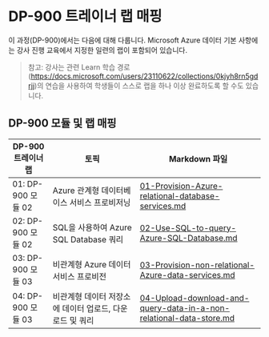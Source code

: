 ﻿# DP-900 트레이너 랩 매핑

이 과정(DP-900)에서는 다음에 대해 다룹니다. Microsoft Azure 데이터 기본 사항에는 강사 진행 교육에서 지정한 일련의 랩이 포함되어 있습니다. 

> 참고: 강사는 관련 Learn 학습 경로(https://docs.microsoft.com/users/23110622/collections/0kjyh8rn5gdrjj)의 연습을 사용하여 학생들이 스스로 랩을 하나 이상 완료하도록 할 수도 있습니다. 

## DP-900 모듈 및 랩 매핑

| DP-900 트레이너 랩 | 토픽 | Markdown 파일 |
| --- | --- | --- |
| 01: DP-900 모듈 02 | Azure 관계형 데이터베이스 서비스 프로비저닝 | [01-Provision-Azure-relational-database-services.md](https://github.com/MicrosoftLearning/DP-900KO-Microsoft-Azure-Data-Fundamentals/blob/master/Instructions/01-Provision-Azure-relational-database-services.md) |
| 02: DP-900 모듈 02 | SQL을 사용하여 Azure SQL Database 쿼리 | [02-Use-SQL-to-query-Azure-SQL-Database.md](https://github.com/MicrosoftLearning/DP-900KO-Microsoft-Azure-Data-Fundamentals/blob/master/Instructions/02-Use-SQL-to-query-Azure-SQL-Database.md) |
| 03: DP-900 모듈 03 | 비관계형 Azure 데이터 서비스 프로비전  | [03-Provision-non-relational-Azure-data-services.md](https://github.com/MicrosoftLearning/DP-900KO-Microsoft-Azure-Data-Fundamentals/blob/master/Instructions/03-Provision-non-relational-Azure-data-services.md) |
| 04: DP-900 모듈 03 | 비관계형 데이터 저장소에 데이터 업로드, 다운로드 및 쿼리 | [04-Upload-download-and-query-data-in-a-non-relational-data-store.md](https://github.com/MicrosoftLearning/DP-900KO-Microsoft-Azure-Data-Fundamentals/blob/master/Instructions/04-Upload-download-and-query-data-in-a-non-relational-data-store.md) |

